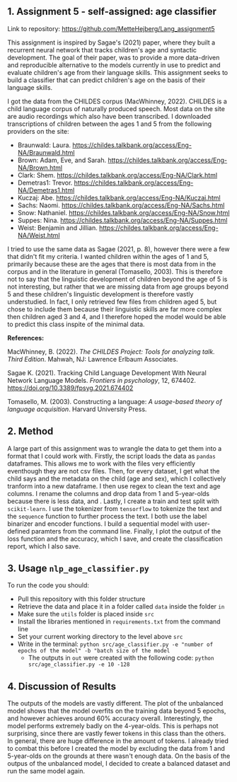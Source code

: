 ## 1. Assignment 5 - self-assigned: age classifier 
Link to repository: https://github.com/MetteHejberg/Lang_assignment5

This assignment is inspired by Sagae's (2021) paper, where they built a recurrent neural network that tracks children's age and syntactic development. The goal of their paper, was to provide a more data-driven and reproducible alternative to the models currently in use to predict and evaluate children's age from their language skills. This assignment seeks to build a classifier that can predict children's age on the basis of their language skills.

I got the data from the CHILDES corpus (MacWhinney, 2022). CHILDES is a child language corpus of naturally produced speech. Most data on the site are audio recordings which also have been transcribed. I downloaded transcriptions of children between the ages 1 and 5 from the following providers on the site:
- Braunwald: Laura. https://childes.talkbank.org/access/Eng-NA/Braunwald.html
- Brown: Adam, Eve, and Sarah. https://childes.talkbank.org/access/Eng-NA/Brown.html
- Clark: Shem. https://childes.talkbank.org/access/Eng-NA/Clark.html
- Demetras1: Trevor. https://childes.talkbank.org/access/Eng-NA/Demetras1.html
- Kuczaj: Abe. https://childes.talkbank.org/access/Eng-NA/Kuczaj.html
- Sachs: Naomi. https://childes.talkbank.org/access/Eng-NA/Sachs.html
- Snow: Nathaniel. https://childes.talkbank.org/access/Eng-NA/Snow.html
- Suppes: Nina. https://childes.talkbank.org/access/Eng-NA/Suppes.html
- Weist: Benjamin and Jillian. https://childes.talkbank.org/access/Eng-NA/Weist.html

I tried to use the same data as Sagae (2021, p. 8), however there were a few that didn't fit my criteria. I wanted children within the ages of 1 and 5, primarily because these are the ages that there is most data from in the corpus and in the literature in general (Tomasello, 2003). This is therefore not to say that the linguistic development of children beyond the age of 5 is not interesting, but rather that we are missing data from age groups beyond 5 and these children's linguistic development is therefore vastly understudied. In fact, I only retrieved few files from children aged 5, but chose to include them because their linguistic skills are far more complex then children aged 3 and 4, and I therefore hoped the model would be able to predict this class inspite of the minimal data.

__References:__

MacWhinney, B. (2022). *The CHILDES Project: Tools for analyzing talk. Third Edition*. Mahwah, NJ: Lawrence Erlbaum Associates.

Sagae K. (2021). Tracking Child Language Development With Neural Network Language Models. *Frontiers in psychology*, 12, 674402. https://doi.org/10.3389/fpsyg.2021.674402

Tomasello, M. (2003). Constructing a language: *A usage-based theory of language acquisition*. Harvard University Press. 

## 2. Method
A large part of this assignment was to wrangle the data to get them into a format that I could work with. Firstly, the script loads the data as ```pandas``` dataframes. This allows me to work with the files very efficiently eventhough they are not csv files. Then, for every dataset, I get what the child says and the metadata on the child (age and sex), which I collectively tranform into a new dataframe. I then use regex to clean the text and age columns. I rename the columns and drop data from 1 and 5-year-olds because there is less data, and . Lastly, I create a train and test split with ```scikit-learn```. I use the tokenizer from ```tensorflow``` to tokenize the text and the ```sequence``` function to further process the text. I both use the label binarizer and encoder functions. I build a sequential model with user-defined paramters from the command line. Finally, I plot the output of the loss function and the accuracy, which I save, and create the classification report, which I also save.

## 3. Usage ```nlp_age_classifier.py```
To run the code you should:
- Pull this repository with this folder structure
- Retrieve the data and place it in a folder called ```data``` inside the folder ```in```
- Make sure the ```utils``` folder is placed inside ```src```
- Install the libraries mentioned in ```requirements.txt``` from the command line
- Set your current working directory to the level above ```src```
- Write in the terminal: ```python src/age_classifier.py -e "number of epochs of the model" -b "batch size of the model```
  - The outputs in ```out``` were created with the following code: ```python src/age_classifier.py -e 10 -128```

## 4. Discussion of Results 
The outputs of the models are vastly different. The plot of the unbalanced model shows that the model overfits on the training data beyond 5 epochs, and however achieves around 60% accuracy overall. Interestingly, the model performs extremely badly on the 4-year-olds. This is perhaps not surprising, since there are vastly fewer tokens in this class than the others. In general, there are huge difference in the amount of tokens. I already tried to combat this before I created the model by excluding the data from 1 and 5-year-olds on the grounds at there wasn't enough data. On the basis of the outpus of the unbalanced model, I decided to create a balanced dataset and run the same model again. 
